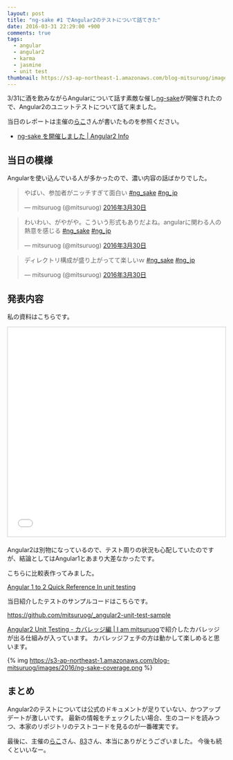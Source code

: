 ```yaml
---
layout: post
title: "ng-sake #1 でAngular2のテストについて話てきた"
date: 2016-03-31 22:29:00 +900
comments: true
tags:
  - angular
  - angular2
  - karma
  - jasmine
  - unit test
thumbnail: https://s3-ap-northeast-1.amazonaws.com/blog-mitsuruog/images/2016/ng-sake.jpg
---
```

3/31に酒を飲みながらAngularについて話す素敵な催し[ng-sake](http://connpass.com/event/27707/)が開催されたので、Angular2のユニットテストについて話て来ました。

<!-- more -->

当日のレポートは主催の[らこ](https://twitter.com/laco0416)さんが書いたものを参照ください。

- [ng-sake を開催しました | Angular2 Info](http://ng2-info.github.io/2016/03/31/ng-sake-1-report/)

## 当日の模様

Angularを使い込んでいる人が多かったので、濃い内容の話ばかりでした。

<blockquote class="twitter-tweet" data-lang="ja"><p lang="ja" dir="ltr">やばい、参加者がニッチすぎて面白い <a href="https://twitter.com/hashtag/ng_sake?src=hash">#ng_sake</a> <a href="https://twitter.com/hashtag/ng_jp?src=hash">#ng_jp</a></p>&mdash; mitsuruog (@mitsuruog) <a href="https://twitter.com/mitsuruog/status/715153394558705664">2016年3月30日</a></blockquote>
<script async src="//platform.twitter.com/widgets.js" charset="utf-8"></script>

<blockquote class="twitter-tweet" data-lang="ja"><p lang="ja" dir="ltr">わいわい、がやがや。こういう形式もありだよね。angularに関わる人の熱意を感じる <a href="https://twitter.com/hashtag/ng_sake?src=hash">#ng_sake</a> <a href="https://twitter.com/hashtag/ng_jp?src=hash">#ng_jp</a></p>&mdash; mitsuruog (@mitsuruog) <a href="https://twitter.com/mitsuruog/status/715160894632828930">2016年3月30日</a></blockquote>
<script async src="//platform.twitter.com/widgets.js" charset="utf-8"></script>

<blockquote class="twitter-tweet" data-lang="ja"><p lang="ja" dir="ltr">ディレクトリ構成が盛り上がってて楽しいｗ <a href="https://twitter.com/hashtag/ng_sake?src=hash">#ng_sake</a> <a href="https://twitter.com/hashtag/ng_jp?src=hash">#ng_jp</a></p>&mdash; mitsuruog (@mitsuruog) <a href="https://twitter.com/mitsuruog/status/715149679609192448">2016年3月30日</a></blockquote>
<script async src="//platform.twitter.com/widgets.js" charset="utf-8"></script>

## 発表内容

私の資料はこちらです。

<iframe src="//www.slideshare.net/slideshow/embed_code/key/5eDmVzNYiE0Jl6" width="595" height="485" frameborder="0" marginwidth="0" marginheight="0" scrolling="no" style="border:1px solid #CCC; border-width:1px; margin-bottom:5px; max-width: 100%;" allowfullscreen> </iframe>

Angular2は別物になっているので、テスト周りの状況も心配していたのですが、結論としてはAngular1とあまり大差なかったです。

こちらに比較表作ってみました。

[Angular 1 to 2 Quick Reference In unit testing](https://gist.github.com/mitsuruog/9e3e5c2c5d17a15a4c2a)

当日紹介したテストのサンプルコードはこちらです。

https://github.com/mitsuruog/_angular2-unit-test-sample

[Angular2 Unit Testing - カバレッジ編 | I am mitsuruog](http://blog.mitsuruog.info/2016/03/how-to-test-angular2-application-coverage.html)で紹介したカバレッジが出る仕組みが入っています。
カバレッジフェチの方は動かして楽しめると思います。

{% img https://s3-ap-northeast-1.amazonaws.com/blog-mitsuruog/images/2016/ng-sake-coverage.png %}

## まとめ

Angular2のテストについては公式のドキュメントが足りていない、かつアップデートが激しいです。
最新の情報をチェックしたい場合、生のコードを読みつつ、本家のリポジトリのテストコードを見るのが一番確実です。

最後に、主催の[らこ](https://twitter.com/laco0416)さん、[83](https://twitter.com/armorik83)さん、本当にありがとうございました。
今後も続くといいなー。
